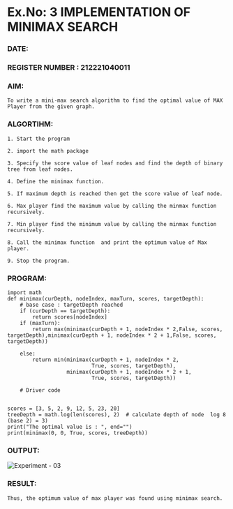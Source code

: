 # Ex.No: 3  IMPLEMENTATION OF MINIMAX SEARCH
### DATE:                                                                            
### REGISTER NUMBER : 212221040011

### AIM: 
    To write a mini-max search algorithm to find the optimal value of MAX Player from the given graph.
    
### ALGORTIHM:

    1. Start the program
    
    2. import the math package
    
    3. Specify the score value of leaf nodes and find the depth of binary tree from leaf nodes.
    
    4. Define the minimax function.
    
    5. If maximum depth is reached then get the score value of leaf node.
    
    6. Max player find the maximum value by calling the minmax function recursively.
    
    7. Min player find the minimum value by calling the minmax function recursively.
    
    8. Call the minimax function  and print the optimum value of Max player.
    
    9. Stop the program. 

### PROGRAM:

    import math
    def minimax(curDepth, nodeIndex, maxTurn, scores, targetDepth):
        # base case : targetDepth reached
        if (curDepth == targetDepth):
            return scores[nodeIndex]
        if (maxTurn):
            return max(minimax(curDepth + 1, nodeIndex * 2,False, scores, targetDepth),minimax(curDepth + 1, nodeIndex * 2 + 1,False, scores, targetDepth))
    
        else:
            return min(minimax(curDepth + 1, nodeIndex * 2,
                               True, scores, targetDepth),
                       minimax(curDepth + 1, nodeIndex * 2 + 1,
                               True, scores, targetDepth))
    
        # Driver code
    
    
    scores = [3, 5, 2, 9, 12, 5, 23, 20]
    treeDepth = math.log(len(scores), 2)  # calculate depth of node  log 8 (base 2) = 3)
    print("The optimal value is : ", end="")
    print(minimax(0, 0, True, scores, treeDepth))

### OUTPUT:

![Experiment - 03](https://github.com/AKASHBKUMAR/AI_Lab_2023-24/assets/113763258/afb86dc9-71f7-4bf9-931e-de8c36de22ca)


### RESULT:
    Thus, the optimum value of max player was found using minimax search.
